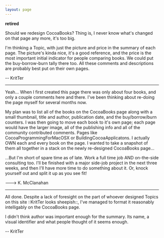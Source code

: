```yaml
---
layout: page
---
```


**retired**

Should we redesign CocoaBooks? Thing is, I never know what's changed on that page any more, it's too big.

I'm thinking a Topic, with just the picture and price in the summary of each page. The picture's kinda nice, it's a good reference, and the price is the most important initial indicator for people comparing books. We could put the buy-borrow-burn tally there too. All these comments and descriptions are probably best put on their own pages.

-- KritTer

----

Yeah... When I first created this page there was only about four books, and only a couple comments here and there.  I've been thinking about re-doing the page myself for several months now.  

My plan was to list all of the books on the CocoaBooks page along with a small thumbnail, title and author, publication date, and the buy/borrow/burn counters.  I was then going to move each book to it's own page; each page would have the larger image, all of the publishing info and all of the community contributed comments.  Pages like CocoaProgrammingForMacOSX or BuildingCocoaApplicatons.  I actually OWN each and every book on the page.  I wanted to take a snapshot of them all together in a stack on the newly re-designed CocoaBooks page...

...But I'm short of spare time as of late.  Work a full time job AND on-the-side consulting too.  I'll be finished with a major side-job project in the next three weeks, and then I'll have more time to do something about it.  Or, knock yourself out and split it up as you see fit!

---> K. McClanahan

----

All done. Despite a lack of foresight on the part of whoever designed Topics on this site ::KritTer looks sheepish::, I've managed to format it reasonably intelligably on the CocoaBooks page.

I didn't think author was important enough for the summary. Its name, a visual identifier and what people thought of it seems enough.

-- KritTer
